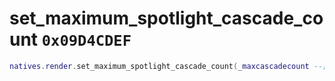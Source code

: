 # set_maximum_spotlight_cascade_count `0x09D4CDEF`

```lua
natives.render.set_maximum_spotlight_cascade_count(_maxcascadecount --[[ number ]])
```